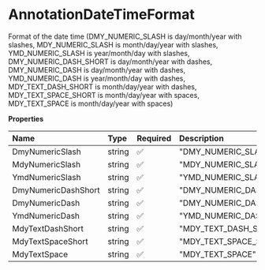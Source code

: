 # AnnotationDateTimeFormat

Format of the date time (DMY_NUMERIC_SLASH is day/month/year with slashes, MDY_NUMERIC_SLASH is month/day/year with slashes, YMD_NUMERIC_SLASH is year/month/day with slashes, DMY_NUMERIC_DASH_SHORT is day/month/year with dashes, DMY_NUMERIC_DASH is day/month/year with dashes, YMD_NUMERIC_DASH is year/month/day with dashes, MDY_TEXT_DASH_SHORT is month/day/year with dashes, MDY_TEXT_SPACE_SHORT is month/day/year with spaces, MDY_TEXT_SPACE is month/day/year with spaces)

**Properties**

| Name                | Type   | Required | Description              |
| :------------------ | :----- | :------- | :----------------------- |
| DmyNumericSlash     | string | ✅       | "DMY_NUMERIC_SLASH"      |
| MdyNumericSlash     | string | ✅       | "MDY_NUMERIC_SLASH"      |
| YmdNumericSlash     | string | ✅       | "YMD_NUMERIC_SLASH"      |
| DmyNumericDashShort | string | ✅       | "DMY_NUMERIC_DASH_SHORT" |
| DmyNumericDash      | string | ✅       | "DMY_NUMERIC_DASH"       |
| YmdNumericDash      | string | ✅       | "YMD_NUMERIC_DASH"       |
| MdyTextDashShort    | string | ✅       | "MDY_TEXT_DASH_SHORT"    |
| MdyTextSpaceShort   | string | ✅       | "MDY_TEXT_SPACE_SHORT"   |
| MdyTextSpace        | string | ✅       | "MDY_TEXT_SPACE"         |
